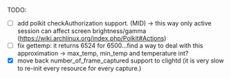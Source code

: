 TODO:

- [ ] add polkit checkAuthorization support. (MID) -> this way only active session can affect screen brightness/gamma (https://wiki.archlinux.org/index.php/Polkit#Actions)
- [ ] fix gettemp: it returns 6524 for 6500...find a way to deal with this approximation -> max_temp, min_temp and temperature int?
- [x] move back number_of_frame_captured support to clightd (it is very slow to re-init every resource for every capture.)
